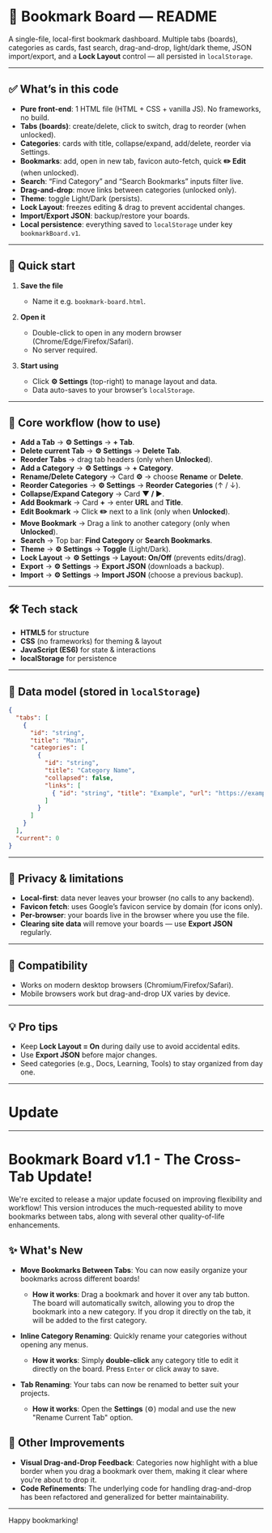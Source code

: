 # 📑 Bookmark Board — README

A single-file, local-first bookmark dashboard. Multiple tabs (boards), categories as cards, fast search, drag-and-drop, light/dark theme, JSON import/export, and a **Lock Layout** control — all persisted in `localStorage`.

---

## ✅ What’s in this code

*  **Pure front-end**: 1 HTML file (HTML + CSS + vanilla JS). No frameworks, no build.
*  **Tabs (boards)**: create/delete, click to switch, drag to reorder (when unlocked).
*  **Categories**: cards with title, collapse/expand, add/delete, reorder via Settings.
*  **Bookmarks**: add, open in new tab, favicon auto-fetch, quick **✏️ Edit** (when unlocked).
*  **Search**: “Find Category” and “Search Bookmarks” inputs filter live.
*  **Drag-and-drop**: move links between categories (unlocked only).
*  **Theme**: toggle Light/Dark (persists).
*  **Lock Layout**: freezes editing & drag to prevent accidental changes.
*  **Import/Export JSON**: backup/restore your boards.
*  **Local persistence**: everything saved to `localStorage` under key `bookmarkBoard.v1`.

---

## 🚀 Quick start

1. **Save the file**

   * Name it e.g. `bookmark-board.html`.

2. **Open it**

   * Double-click to open in any modern browser (Chrome/Edge/Firefox/Safari).
   * No server required.

3. **Start using**

   * Click **⚙️ Settings** (top-right) to manage layout and data.
   * Data auto-saves to your browser’s `localStorage`.

---

## 🧭 Core workflow (how to use)

*  **Add a Tab** → **⚙️ Settings** → **+ Tab**.
*  **Delete current Tab** → **⚙️ Settings** → **Delete Tab**.
*  **Reorder Tabs** → drag tab headers (only when **Unlocked**).
*  **Add a Category** → **⚙️ Settings** → **+ Category**.
*  **Rename/Delete Category** → Card **⚙️** → choose **Rename** or **Delete**.
*  **Reorder Categories** → **⚙️ Settings** → **Reorder Categories** (↑ / ↓).
*  **Collapse/Expand Category** → Card **▼ / ▶**.
*  **Add Bookmark** → Card **+** → enter **URL** and **Title**.
*  **Edit Bookmark** → Click **✏️** next to a link (only when **Unlocked**).
*  **Move Bookmark** → Drag a link to another category (only when **Unlocked**).
*  **Search** → Top bar: **Find Category** or **Search Bookmarks**.
*  **Theme** → **⚙️ Settings** → **Toggle** (Light/Dark).
*  **Lock Layout** → **⚙️ Settings** → **Layout: On/Off** (prevents edits/drag).
*  **Export** → **⚙️ Settings** → **Export JSON** (downloads a backup).
*  **Import** → **⚙️ Settings** → **Import JSON** (choose a previous backup).

---

## 🛠 Tech stack

*  **HTML5** for structure
*  **CSS** (no frameworks) for theming & layout
*  **JavaScript (ES6)** for state & interactions
*  **localStorage** for persistence

---

## 📂 Data model (stored in `localStorage`)

```json
{
  "tabs": [
    {
      "id": "string",
      "title": "Main",
      "categories": [
        {
          "id": "string",
          "title": "Category Name",
          "collapsed": false,
          "links": [
            { "id": "string", "title": "Example", "url": "https://example.com" }
          ]
        }
      ]
    }
  ],
  "current": 0
}
```

---

## 🔐 Privacy & limitations

*  **Local-first**: data never leaves your browser (no calls to any backend).
*  **Favicon fetch**: uses Google’s favicon service by domain (for icons only).
*  **Per-browser**: your boards live in the browser where you use the file.
*  **Clearing site data** will remove your boards — use **Export JSON** regularly.

---

## 🧪 Compatibility

*  Works on modern desktop browsers (Chromium/Firefox/Safari).
*  Mobile browsers work but drag-and-drop UX varies by device.

---
## 💡 Pro tips

*  Keep **Lock Layout = On** during daily use to avoid accidental edits.
*  Use **Export JSON** before major changes.
*  Seed categories (e.g., Docs, Learning, Tools) to stay organized from day one.

----

# Update 

--------

# Bookmark Board v1.1 - The Cross-Tab Update!

We're excited to release a major update focused on improving flexibility and workflow! This version introduces the much-requested ability to move bookmarks between tabs, along with several other quality-of-life enhancements.

## ✨ What's New

* **Move Bookmarks Between Tabs**: You can now easily organize your bookmarks across different boards!
    * **How it works**: Drag a bookmark and hover it over any tab button. The board will automatically switch, allowing you to drop the bookmark into a new category. If you drop it directly on the tab, it will be added to the first category.

* **Inline Category Renaming**: Quickly rename your categories without opening any menus.
    * **How it works**: Simply **double-click** any category title to edit it directly on the board. Press `Enter` or click away to save.

* **Tab Renaming**: Your tabs can now be renamed to better suit your projects.
    * **How it works**: Open the **Settings** (⚙️) modal and use the new "Rename Current Tab" option.

## 🔧 Other Improvements

* **Visual Drag-and-Drop Feedback**: Categories now highlight with a blue border when you drag a bookmark over them, making it clear where you're about to drop it.
* **Code Refinements**: The underlying code for handling drag-and-drop has been refactored and generalized for better maintainability.

---

Happy bookmarking!
